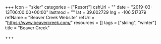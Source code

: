 +++
Icon = "skier"
categories = ["Resort"]
cshUrl = ""
date = "2019-03-13T06:00:00+00:00"
lastmod = ""
lat = 39.602729
lng = -106.517379
refName = "Beaver Creek Website"
refUrl = "https://www.beavercreek.com/"
resources = []
tags = ["skiing", "winter"]
title = "Beaver Creek"

+++
